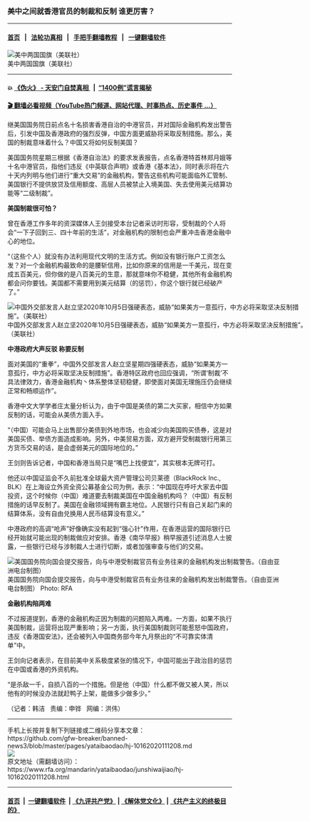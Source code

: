 ### 美中之间就香港官员的制裁和反制  谁更厉害？
------------------------

#### [首页](https://github.com/gfw-breaker/banned-news3/blob/master/README.md) &nbsp;&nbsp;|&nbsp;&nbsp; [法轮功真相](https://github.com/begood0513/basic/blob/master/README.md)  &nbsp;&nbsp;|&nbsp;&nbsp; [手把手翻墙教程](https://github.com/gfw-breaker/guides/wiki)  &nbsp;&nbsp;|&nbsp;&nbsp; [一键翻墙软件](https://github.com/gfw-breaker/nogfw/blob/master/README.md)  



<div id="headerimg">
 <img alt="美中两国国旗（美联社）" src="https://www.rfa.org/mandarin/yataibaodao/junshiwaijiao/hc-04082020180009.html/hc0408.jpg/@@images/d88ef561-f916-4abe-9a6f-f24ea15c2335.jpeg" title="美中两国国旗（美联社）"/>
 <div id="headerimgcontents">
  <div id="headerimgcaption">
   <span>
    美中两国国旗（美联社）
   </span>
   <!-- zoomattribute -->
  </div>
  <!-- headerimgcaption -->
 </div>
 <!-- headerimagecontents -->
</div>

<hr/>


#### 💥 [《伪火》 - 天安门自焚真相 ](http://158.247.195.190:10000/videos/blog/weihuo.html)&nbsp; |&nbsp; [“1400例”谎言揭秘  ](http://158.247.195.190:10000/videos/blog/jiexi1400.html)

#### [ 🎬  翻墙必看视频（YouTube热门频道、网站代理、时事热点、历史事件 ...）](https://github.com/gfw-breaker/links/blob/master/banned.md)

<div id="storytext">
 <div>
  <div class="slot_header">
  </div>
 </div>
 <p>
  继美国国务院日前点名十名损害香港自治的中港官员，并对国际金融机构发出警告后，引发中国及香港政府的强烈反弹，中国方面更威胁将采取反制措施。那么，美国的制裁意味着什么？中国又将如何反制美国？
 </p>
 <p>
  美国国务院星期三根据《香港自治法》的要求发表报告，点名香港特首林郑月娥等十名中港官员，指他们违反《中英联合声明》或香港《基本法》，同时表示将在六十天内列明与他们进行“重大交易”的金融机构，警告这些机构可能面临外汇管制、美国银行不提供放贷及信用额度、高层人员被禁止入境美国、失去使用美元结算功能等“二级制裁”。
 </p>
 <p>
 </p>
 <p>
 </p>
 <p>
  <b>
   美国制裁很可怕？
  </b>
 </p>
 <p>
  曾在香港工作多年的资深媒体人王剑接受本台记者采访时形容，受制裁的个人将会“一下子回到三、四十年前的生活”，对金融机构的限制也会严重冲击香港金融中心的地位。
 </p>
 <p>
  “（这些个人）就没有办法利用现代文明的生活方式。例如没有银行账户工资怎么发？对一个金融机构最致命的是腰斩信用，比如你原来的信用是一千美元，现在变成五百美元，但你做的是八百美元的生意，那就意味你不稳健，其他所有金融机构都会问你要钱。美国都不需要用到美元结算（的惩罚），你这个银行就已经破产了。”
 </p>
 <p>
  <div class="image-inline captioned" style="width:680px;">
   <div style="width:680px;">
    <img alt="中国外交部发言人赵立坚2020年10月5日强硬表态，威胁“如果美方一意孤行，中方必将采取坚决反制措施”。（美联社）" src="https://www.rfa.org/mandarin/yataibaodao/junshiwaijiao/hj-10162020111208.html/hj1016y.jpg" title="中国外交部发言人赵立坚2020年10月5日强硬表态，威胁“如果美方一意孤行，中方必将采取坚决反制措施”。（美联社）"/>
   </div>
   <div class="image-caption">
    <span style="width:680px;">
     中国外交部发言人赵立坚2020年10月5日强硬表态，威胁“如果美方一意孤行，中方必将采取坚决反制措施”。（美联社）
    </span>
    <span class="copyright">
    </span>
   </div>
  </div>
 </p>
 <p>
 </p>
 <p>
  <b>
   中港政府大声反驳 称要反制
  </b>
 </p>
 <p>
  面对美国的“重拳”，中国外交部发言人赵立坚星期四强硬表态，威胁“如果美方一意孤行，中方必将采取坚决反制措施”。香港特区政府也回应强调，“所谓‘制裁’不具法律效力，香港金融机构丶体系整体坚韧稳健，即使面对美国无理施压仍会继续正常和畅顺运作”。
 </p>
 <p>
  香港中文大学学者庄太量分析认为，由于中国是美债的第二大买家，相信中方如果反制的话，可能会从美债方面入手。
 </p>
 <p>
  “（中国）可能会马上出售部分美债到外地市场，也会减少向美国购买债券，这是对美国买债、举债方面造成影响。另外，中美贸易方面，双方避开受制裁银行用第三方货币交易的话，是会虚弱美元的国际地位的。”
 </p>
 <p>
  王剑则告诉记者，中国和香港当局只是“嘴巴上找便宜”，其实根本无牌可打。
 </p>
 <p>
  他还以中国证监会不久前批准全球最大资产管理公司贝莱德（BlackRock Inc., BLK）在上海设立外资全资公募基金公司为例，表示：“中国现在呼吁大家去中国投资，这个时候你（中国）难道要去制裁美国在中国金融机构吗？（中国）有反制措施的话早反制了。美国在金融领域拥有霸主地位。人民银行只有自己关起门来的结算体系，没有自由兑换用人民币结算没有意义。”
 </p>
 <p>
  中港政府的高调“呛声”好像确实没有起到“强心针”作用，在香港运营的国际银行已经开始就可能出现的制裁做应对安排。香港《南华早报》稍早报道引述消息人士披露，一些银行已经与涉制裁人士进行切断，或者加强审查与他们的交易。
 </p>
 <p>
  <div class="image-inline captioned" style="width:622px;">
   <div style="width:622px;">
    <img alt="美国国务院向国会提交报告，向与中港受制裁官员有业务往来的金融机构发出制裁警告。（自由亚洲电台制图）" src="https://www.rfa.org/mandarin/yataibaodao/junshiwaijiao/hj-10162020111208.html/hj1016.jpg" title="美国国务院向国会提交报告，向与中港受制裁官员有业务往来的金融机构发出制裁警告。（自由亚洲电台制图）"/>
   </div>
   <div class="image-caption">
    <span style="width:622px;">
     美国国务院向国会提交报告，向与中港受制裁官员有业务往来的金融机构发出制裁警告。（自由亚洲电台制图）
    </span>
    <span class="copyright">
     Photo: RFA
    </span>
   </div>
  </div>
 </p>
 <p>
 </p>
 <p>
  <b>
   金融机构陷两难
  </b>
 </p>
 <p>
  不过报道提到，香港的金融机构正因为制裁的问题陷入两难。一方面，如果不执行美国制裁，运营将出现严重影响；另一方面，执行美国制裁则可能惹怒中国政府，违反《香港国安法》，还会被列入中国商务部今年九月祭出的“不可靠实体清单”中。
 </p>
 <p>
  王剑向记者表示，在目前美中关系极度紧张的情况下，中国可能出于政治目的惩罚在中国或香港的外资机构。
 </p>
 <p>
  “是杀敌一千，自损八百的一个措施。但是他（中国）什么都不做又被人笑，所以他有的时候没办法就赶鸭子上架，能做多少做多少。”
 </p>
 <p>
 </p>
 <p>
  （记者：韩洁   责编：申铧   网编：洪伟）
 </p>
</div>

<hr/>
手机上长按并复制下列链接或二维码分享本文章：<br/>
https://github.com/gfw-breaker/banned-news3/blob/master/pages/yataibaodao/hj-10162020111208.md <br/>
<a href='https://github.com/gfw-breaker/banned-news3/blob/master/pages/yataibaodao/hj-10162020111208.md'><img src='https://github.com/gfw-breaker/banned-news3/blob/master/pages/yataibaodao/hj-10162020111208.md.png'/></a> <br/>
原文地址（需翻墙访问）：https://www.rfa.org/mandarin/yataibaodao/junshiwaijiao/hj-10162020111208.html


------------------------
#### [首页](https://github.com/gfw-breaker/banned-news3/blob/master/README.md) &nbsp;|&nbsp; [一键翻墙软件](https://github.com/gfw-breaker/nogfw/blob/master/README.md) &nbsp;| [《九评共产党》](https://github.com/gfw-breaker/9ping.md/blob/master/README.md#九评之一评共产党是什么) | [《解体党文化》](https://github.com/gfw-breaker/jtdwh.md/blob/master/README.md) | [《共产主义的终极目的》](https://github.com/gfw-breaker/gczydzjmd.md/blob/master/README.md)


<img src='http://gfw-breaker.win/banned-news3/pages/yataibaodao/hj-10162020111208.md' width='0px' height='0px'/>